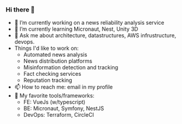 ### Hi there 👋
- 🔭 I’m currently working on a news reliability analysis service
- 🌱 I’m currently learning Micronaut, Nest, Unity 3D
- 💬 Ask me about architecture, datastructures, AWS infrustructure, devops.
- Things I'd like to work on:
   - Automated news analysis
   - News distribution platforms
   - Misinformation detection and tracking
   - Fact checking services
   - Reputation tracking
- 📫 How to reach me: email in my profile
- 💖 My favorite tools/frameworks:
   - FE: VueJs (w/typescript)
   - BE: Micronaut, Symfony, NestJS
   - DevOps: Terraform, CircleCI
